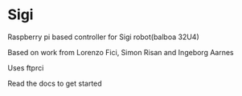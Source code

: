 # Sigi
Raspberry pi based controller for Sigi robot(balboa 32U4)


Based on work from Lorenzo Fici, Simon Risan and Ingeborg Aarnes

Uses ftprci

Read the docs to get started
